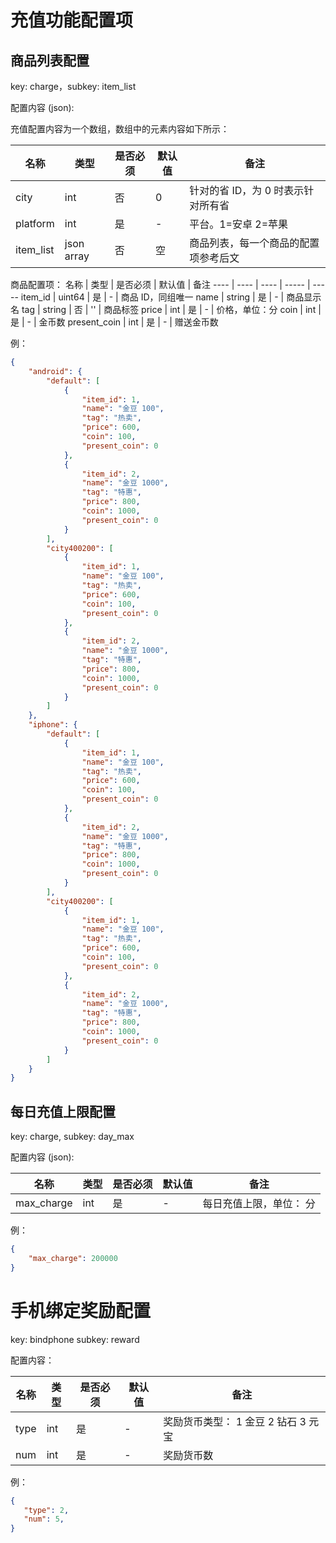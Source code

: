 # 充值功能配置项


## 商品列表配置
key: charge，subkey: item_list

配置内容 (json):

充值配置内容为一个数组，数组中的元素内容如下所示：

名称 | 类型 | 是否必须 | 默认值 | 备注 
---- | ---- | ---- | ----- | -----
city | int | 否 | 0 | 针对的省 ID，为 0 时表示针对所有省
platform | int | 是 | - | 平台。1=安卓 2=苹果
item_list | json array | 否 | 空 | 商品列表，每一个商品的配置项参考后文

商品配置项：
名称 | 类型 | 是否必须 | 默认值 | 备注 
---- | ---- | ---- | ----- | -----
item_id | uint64 | 是 | - | 商品 ID，同组唯一
name | string | 是 | - | 商品显示名
tag | string | 否 | '' | 商品标签
price | int | 是 | - | 价格，单位：分
coin | int | 是 | - | 金币数
present_coin | int | 是 | - | 赠送金币数

例：
```json
{
    "android": {
        "default": [
            {
                "item_id": 1,
                "name": "金豆 100",
                "tag": "热卖",
                "price": 600,
                "coin": 100,
                "present_coin": 0
            },
            {
                "item_id": 2,
                "name": "金豆 1000",
                "tag": "特惠",
                "price": 800,
                "coin": 1000,
                "present_coin": 0
            }
        ],
        "city400200": [
            {
                "item_id": 1,
                "name": "金豆 100",
                "tag": "热卖",
                "price": 600,
                "coin": 100,
                "present_coin": 0
            },
            {
                "item_id": 2,
                "name": "金豆 1000",
                "tag": "特惠",
                "price": 800,
                "coin": 1000,
                "present_coin": 0
            }
        ]
    },
    "iphone": {
        "default": [
            {
                "item_id": 1,
                "name": "金豆 100",
                "tag": "热卖",
                "price": 600,
                "coin": 100,
                "present_coin": 0
            },
            {
                "item_id": 2,
                "name": "金豆 1000",
                "tag": "特惠",
                "price": 800,
                "coin": 1000,
                "present_coin": 0
            }
        ],
        "city400200": [
            {
                "item_id": 1,
                "name": "金豆 100",
                "tag": "热卖",
                "price": 600,
                "coin": 100,
                "present_coin": 0
            },
            {
                "item_id": 2,
                "name": "金豆 1000",
                "tag": "特惠",
                "price": 800,
                "coin": 1000,
                "present_coin": 0
            }
        ]
    }
}
```

## 每日充值上限配置

key: charge, subkey: day_max

配置内容 (json): 

名称 | 类型 | 是否必须 | 默认值 | 备注 
---- | ---- | ---- | ----- | -----
max_charge | int | 是 | - | 每日充值上限，单位： 分

例：
```json
{
    "max_charge": 200000
}
```

# 手机绑定奖励配置

key: bindphone  subkey: reward

配置内容：

名称 | 类型 | 是否必须 | 默认值 | 备注 
---- | ---- | ---- | ----- | -----
type | int | 是 | - | 奖励货币类型： 1 金豆 2 钻石 3 元宝
num | int | 是 | - | 奖励货币数 

例：

 ```json
{
    "type": 2,
    "num": 5, 
}
 ```